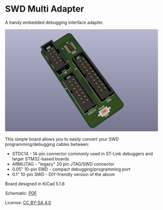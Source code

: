 # SWD Multi Adapter

A handy embedded debugging interface adapter.

![PCB Render](docs/swd-multi-adapter.png)

This simple board allows you to easily convert your SWD programming/debugging cables between:

- STDC14 - 14-pin connector commonly used in ST-Link debuggers and larger STM32-based boards
- ARM/JTAG - "legacy" 20 pin JTAG/SWD connector
- 0.05" 10-pin SWD - compact debugging/programming port
- 0.1" 10-pin SWD - DIY-friendly version of the above

Board designed in KiCad 5.1.6

Schematic: [PDF](docs/swd-multi-adapter.pdf)

License: [CC BY-SA 4.0](https://creativecommons.org/licenses/by-sa/4.0/)
